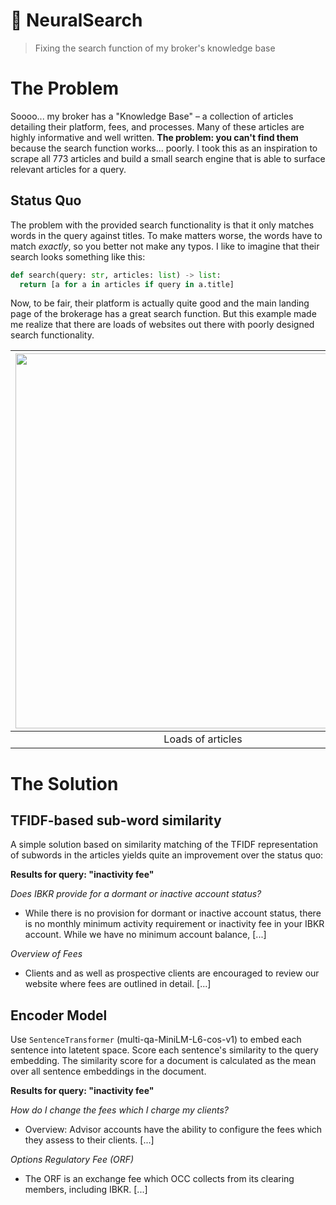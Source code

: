 # 🧠 NeuralSearch
> Fixing the search function of my broker's knowledge base

# The Problem
Soooo... my broker has a "Knowledge Base" – a collection of articles detailing their platform, fees, and processes. Many of these articles are highly informative and well written. **The problem: you can't find them** because the search function works... poorly. I took this as an inspiration to scrape all 773 articles and build a small search engine that is able to surface relevant articles for a query.

## Status Quo
The problem with the provided search functionality is that it only matches words in the query against titles. To make matters worse, the words have to match *exactly*, so you better not make any typos. I like to imagine that their search looks something like this:

```python
def search(query: str, articles: list) -> list:
  return [a for a in articles if query in a.title]
```

Now, to be fair, their platform is actually quite good and the main landing page of the brokerage has a great search function. But this example made me realize that there are loads of websites out there with poorly designed search functionality.

| <img width=600 src="https://user-images.githubusercontent.com/58488209/159924491-ad7c0f54-82a3-4230-87af-1842c439bacf.png">| <img width=600 src="https://user-images.githubusercontent.com/58488209/159925114-8c631a50-4930-472a-9bd8-3f3f3885e441.png"> |
|:---:|:---:|
|Loads of articles|The search results for "inactivity fee"|

# The Solution
## TFIDF-based sub-word similarity
A simple solution based on similarity matching of the TFIDF representation of subwords in the articles yields quite an improvement over the status quo:

**Results for query: "inactivity fee"**

*Does IBKR provide for a dormant or inactive account status?*  
- While there is no provision for dormant or inactive account status, there is no monthly minimum activity requirement or inactivity fee in your IBKR account. While we have no minimum account balance, [...]

*Overview of Fees*  
- Clients and as well as prospective clients are encouraged to review our website where fees are outlined in detail. [...]

## Encoder Model
Use `SentenceTransformer` (multi-qa-MiniLM-L6-cos-v1) to embed each sentence into latetent space. Score each sentence's similarity to the query embedding. The similarity score for a document is calculated as the mean over all sentence embeddings in the document.

**Results for query: "inactivity fee"**

*How do I change the fees which I charge my clients?*  
-  Overview: Advisor accounts have the ability to configure the fees which they assess to their clients. [...]

*Options Regulatory Fee (ORF)*
- The ORF is an exchange fee which OCC collects from its clearing members, including IBKR. [...]


